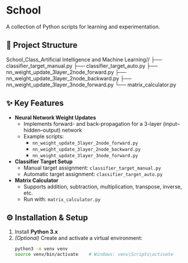 # School

A collection of Python scripts for learning and experimentation.

## 📂 Project Structure
School_Class_Artificial Intelligence and Machine Learning//
├── classifier_target_manual.py
├── classifier_target_auto.py
├── nn_weight_update_3layer_2node_forward.py
├── nn_weight_update_3layer_2node_backward.py
├── nn_weight_update_3layer_3node_forward.py
└── matrix_calculator.py
## ✨ Key Features
- **Neural Network Weight Updates**  
  - Implements forward- and back-propagation for a 3-layer (input–hidden–output) network  
  - Example scripts:  
    - `nn_weight_update_3layer_2node_forward.py`  
    - `nn_weight_update_3layer_2node_backward.py`  
    - `nn_weight_update_3layer_3node_forward.py`
- **Classifier Target Setup**  
  - Manual target assignment: `classifier_target_manual.py`  
  - Automatic target assignment: `classifier_target_auto.py`
- **Matrix Calculator**  
  - Supports addition, subtraction, multiplication, transpose, inverse, etc.  
  - Run with: `matrix_calculator.py`

## ⚙️ Installation & Setup
1. Install **Python 3.x**  
2. *(Optional)* Create and activate a virtual environment:  
   ```bash
   python3 -m venv venv
   source venv/bin/activate    # Windows: venv\Scripts\activate
